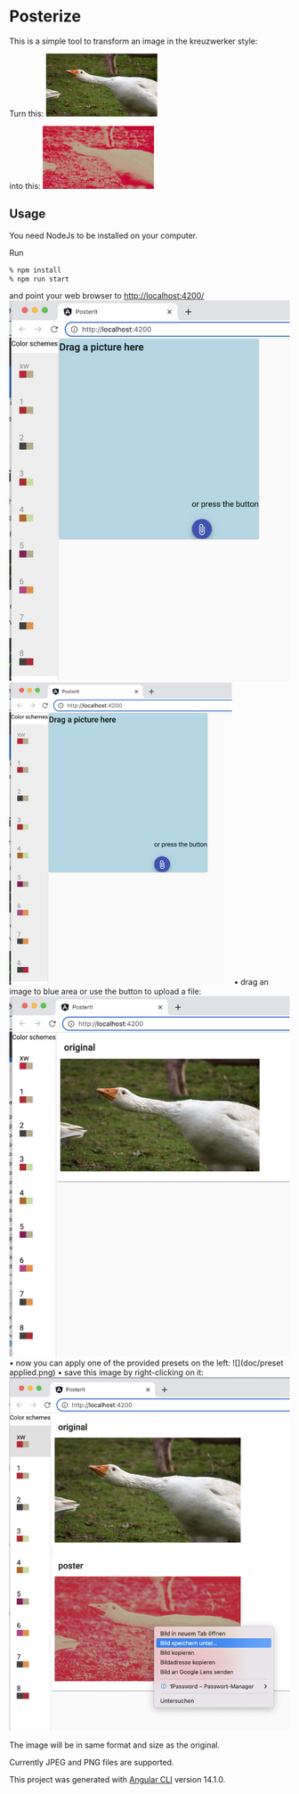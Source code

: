 # Posterize
This is a simple tool to transform an image in the kreuzwerker style:

Turn this:
![](doc/goose_thumb.jpg)

into this:
![](doc/goose_xw_thumb.jpg)

## Usage
You need NodeJs to be installed on your computer.

Run
```shell
% npm install
% npm run start
```
and point your web browser to  [http://localhost:4200/](`http://localhost:4200/`)
![](doc/startScreen.png)
<img src="doc/startScreen.png" width="400">
• drag an image to blue area or use the button to upload a file:
![](doc/original_uploaded.png)
• now you can apply one of the provided presets on the left:
![](doc/preset applied.png)
• save this image by right-clicking on it:
![](doc/save_poster.png)

The image will be in same format and size as the original.

Currently JPEG and PNG files are supported.



This project was generated with [Angular CLI](https://github.com/angular/angular-cli) version 14.1.0.

